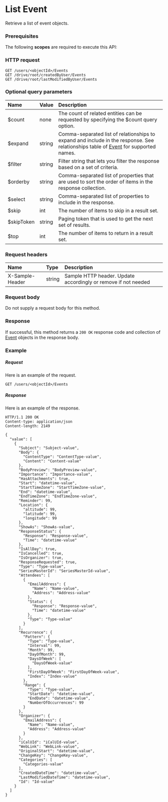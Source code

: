 # List Event

Retrieve a list of event objects.
### Prerequisites
The following **scopes** are required to execute this API: 
### HTTP request
<!-- { "blockType": "ignored" } -->
```http
GET /users/<objectId>/Events
GET /drive/root/createdByUser/Events
GET /drive/root/lastModifiedByUser/Events
```
### Optional query parameters
|Name|Value|Description|
|:---------------|:--------|:-------|
|$count|none|The count of related entities can be requested by specifying the $count query option.|
|$expand|string|Comma-separated list of relationships to expand and include in the response. See relationships table of [Event](../resources/event.md) for supported names. |
|$filter|string|Filter string that lets you filter the response based on a set of criteria.|
|$orderby|string|Comma-separated list of properties that are used to sort the order of items in the response collection.|
|$select|string|Comma-separated list of properties to include in the response.|
|$skip|int|The number of items to skip in a result set.|
|$skipToken|string|Paging token that is used to get the next set of results.|
|$top|int|The number of items to return in a result set.|

### Request headers
| Name       | Type | Description|
|:-----------|:------|:----------|
| X-Sample-Header  | string  | Sample HTTP header. Update accordingly or remove if not needed|

### Request body
Do not supply a request body for this method.
### Response
If successful, this method returns a `200 OK` response code and collection of [Event](../resources/event.md) objects in the response body.
### Example
##### Request
Here is an example of the request.
<!-- {
  "blockType": "request",
  "name": "get_events"
}-->
```http
GET /users/<objectId>/Events
```
##### Response
Here is an example of the response.
<!-- {
  "blockType": "response",
  "truncated": false,
  "@odata.type": "microsoft.graph.event",
  "isCollection": true
} -->
```http
HTTP/1.1 200 OK
Content-type: application/json
Content-length: 2149

{
  "value": [
    {
      "Subject": "Subject-value",
      "Body": {
        "ContentType": "ContentType-value",
        "Content": "Content-value"
      },
      "BodyPreview": "BodyPreview-value",
      "Importance": "Importance-value",
      "HasAttachments": true,
      "Start": "datetime-value",
      "StartTimeZone": "StartTimeZone-value",
      "End": "datetime-value",
      "EndTimeZone": "EndTimeZone-value",
      "Reminder": 99,
      "Location": {
        "altitude": 99,
        "latitude": 99,
        "longitude": 99
      },
      "ShowAs": "ShowAs-value",
      "ResponseStatus": {
        "Response": "Response-value",
        "Time": "datetime-value"
      },
      "IsAllDay": true,
      "IsCancelled": true,
      "IsOrganizer": true,
      "ResponseRequested": true,
      "Type": "Type-value",
      "SeriesMasterId": "SeriesMasterId-value",
      "Attendees": [
        {
          "EmailAddress": {
            "Name": "Name-value",
            "Address": "Address-value"
          },
          "Status": {
            "Response": "Response-value",
            "Time": "datetime-value"
          },
          "Type": "Type-value"
        }
      ],
      "Recurrence": {
        "Pattern": {
          "Type": "Type-value",
          "Interval": 99,
          "Month": 99,
          "DayOfMonth": 99,
          "DaysOfWeek": [
            "DaysOfWeek-value"
          ],
          "FirstDayOfWeek": "FirstDayOfWeek-value",
          "Index": "Index-value"
        },
        "Range": {
          "Type": "Type-value",
          "StartDate": "datetime-value",
          "EndDate": "datetime-value",
          "NumberOfOccurrences": 99
        }
      },
      "Organizer": {
        "EmailAddress": {
          "Name": "Name-value",
          "Address": "Address-value"
        }
      },
      "iCalUId": "iCalUId-value",
      "WebLink": "WebLink-value",
      "OriginalStart": "datetime-value",
      "ChangeKey": "ChangeKey-value",
      "Categories": [
        "Categories-value"
      ],
      "CreatedDateTime": "datetime-value",
      "LastModifiedDateTime": "datetime-value",
      "Id": "Id-value"
    }
  ]
}
```

<!-- uuid: 8060035e-062d-44ca-b14d-94eae4b43c22
2015-10-25 14:02:53 UTC -->
<!-- {
  "type": "#page.annotation",
  "description": "List Event",
  "keywords": "",
  "section": "documentation",
  "tocPath": ""
}-->